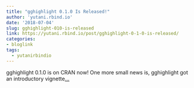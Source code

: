 ```yaml
---
title: "gghighlight 0.1.0 Is Released!"
author: 'yutani.rbind.io'
date: '2018-07-04'
slug: gghighlight-010-is-released
link: https://yutani.rbind.io/post/gghighlight-0-1-0-is-released/
categories:
- bloglink
tags:
  - yutanirbindio
---
```


gghighlight 0.1.0 is on CRAN now! One more small news is, gghighlight got an introductory vignette[... <i class="fas fa-external-link-alt"></i>](https://yutani.rbind.io/post/gghighlight-0-1-0-is-released/)

